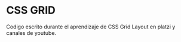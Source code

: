 # CSS GRID

  Codigo escrito durante el aprendizaje de CSS Grid Layout en platzi y canales de youtube.